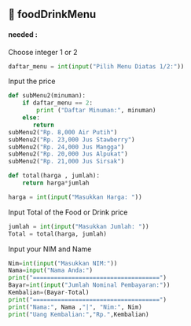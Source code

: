 ## 🎂 foodDrinkMenu 
#### needed :
Choose integer 1 or 2
```py
daftar_menu = int(input("Pilih Menu Diatas 1/2:"))
```
Input the price
```py
def subMenu2(minuman):
    if daftar_menu == 2:
        print ("Daftar Minuman:", minuman)
    else:
       return
subMenu2("Rp. 8,000 Air Putih")
subMenu2("Rp. 23,000 Jus Stawberry")
subMenu2("Rp. 24,000 Jus Mangga")
subMenu2("Rp. 20,000 Jus Alpukat")
subMenu2("Rp. 21,000 Jus Sirsak")

def total(harga , jumlah):
    return harga*jumlah

harga = int(input("Masukkan Harga: "))
```
Input Total of the Food or Drink price
```py
jumlah = int(input("Masukkan Jumlah: "))
Total = total(harga, jumlah)
```
Input your NIM and Name
```py
Nim=int(input("Masukkan NIM:"))
Nama=input("Nama Anda:")
print("====================================")
Bayar=int(input("Jumlah Nominal Pembayaran:"))
Kembalian=(Bayar-Total)
print("====================================")
print("Nama:", Nama ,"|", "Nim:", Nim)
print("Uang Kembalian:","Rp.",Kembalian)
```

